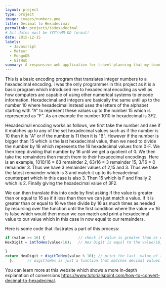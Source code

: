 ```yaml
---
layout: project
type: project
image: images/numbers.png
title: Decimal to Hexadecimal
permalink: projects/toHexadecimal
# All dates must be YYYY-MM-DD format!
date: 2015-12-15
labels:
  - Javascript
  - Meteor
  - MongoDB
  - GitHub
summary: A responsive web application for travel planning that my team developed in ICS 415.
---
```

This is a basic encoding program that translates integer numbers to a hexadecimal encoding. I was the only programmer in this project as it is a basic program which introduced me to hexadecimal encoding as well as how computers are capable of using other numerical systems to encode information. Hexadecimal and integers are basically the same until up to the number 10 where hexadecimal instead uses the letters of the alphabet starting with "A" to represent these values up to the number 15 which is represented as "F". As an example the number 1010 in hexadecimal is 3F2.

Hexadecimal encoding works as follows, we first take the number and see if it matches up to any of the set hexadecimal values such as if the number is 10 then it is "A" or if the number is 11 then it is "B". However if the number is bigger than 15 which is the last hexadecimal value, then we need to divide the number by 16 which represents the 16 hexadecimal values from 0-F. We then keep dividing that number by 16 until we get a quotient of 0. We then take the remainders then match them to their hexadecimal encodings. Here is an example, 1010/16 = 63 remainder 2, 63/16 = 3 remainder 15, 3/16 = 0 remainder 3. Thus we have 3 remainder values of 2,15 and 3. Thus we take the latest remainder which is 3 and match it up to its hexadecimal counterpart which in this case is also 3. Then 15 which is F and finally 2 which is 2. Finally giving the hexadecimal value of 3F2.

We can then translate this into code by first asking if the value is greater than or equal to 16 as if it less than then we can just match a value. If it is greater than or equal to 16 we then divide by 16 as much times as needed by recursing over the function until the first condition where the value >= 16 is false which would then mean we can match and print a hexadecimal value to our value which in this case in now equal to our remainders.

Here is some code that illustrates a part of this process:

```js
if (value >= 16) {               // check if value is greater than or equal to 16
HexDigit = intToHex(value/16);   // Hex Digit is equal to the value/16, keep on doing it until value is not greater than or equal to 16 (intToHex is the name of the function).

} 
return HexDigit + digitToHex(value % 16); // print the last  value of the hexadecimals until it runs then print the HexDigit in front
  }.      // digitToHex is just a function that matches decimal values to hexadecimal values

```

You can learn more at this website which shows a more in-depth explanation of conversions https://www.tutorialspoint.com/how-to-convert-decimal-to-hexadecimal.

